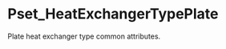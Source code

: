 # Pset_HeatExchangerTypePlate

Plate heat exchanger type common attributes.<!-- end of definition -->
